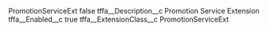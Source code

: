 <?xml version="1.0" encoding="UTF-8"?>
<CustomMetadata xmlns="http://soap.sforce.com/2006/04/metadata" xmlns:xsi="http://www.w3.org/2001/XMLSchema-instance" xmlns:xsd="http://www.w3.org/2001/XMLSchema">
    <label>PromotionServiceExt</label>
    <protected>false</protected>
    <values>
        <field>tffa__Description__c</field>
        <value xsi:type="xsd:string">Promotion Service Extension</value>
    </values>
    <values>
        <field>tffa__Enabled__c</field>
        <value xsi:type="xsd:boolean">true</value>
    </values>
    <values>
        <field>tffa__ExtensionClass__c</field>
        <value xsi:type="xsd:string">PromotionServiceExt</value>
    </values>
</CustomMetadata>
